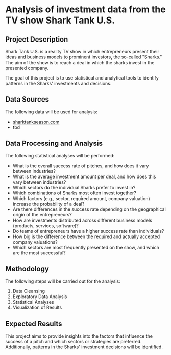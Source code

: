 # Analysis of investment data from the TV show Shark Tank U.S.

## Project Description

Shark Tank U.S. is a reality TV show in which entrepreneurs present their ideas and business models to prominent investors, the so-called "Sharks." The aim of the show is to reach a deal in which the sharks invest in the presented company. 

The goal of this project is to use statistical and analytical tools to identify patterns in the Sharks' investments and decisions.

## Data Sources

The following data will be used for analysis:
- [sharktankseason.com](http://sharktankseason.com)
- tbd

## Data Processing and Analysis

The following statistical analyses will be performed:
- What is the overall success rate of pitches, and how does it vary between industries?
- What is the average investment amount per deal, and how does this vary between industries?
- Which sectors do the individual Sharks prefer to invest in?
- Which combinations of Sharks most often invest together?
- Which factors (e.g., sector, required amount, company valuation) increase the probability of a deal?
- Are there differences in the success rate depending on the geographical origin of the entrepreneurs?
- How are investments distributed across different business models (products, services, software)?
- Do teams of entrepreneurs have a higher success rate than individuals?
- How big is the difference between the required and actually accepted company valuations?
- Which sectors are most frequently presented on the show, and which are the most successful?

## Methodology

The following steps will be carried out for the analysis:
1. Data Cleansing
2. Exploratory Data Analysis
3. Statistical Analyses
4. Visualization of Results

## Expected Results

This project aims to provide insights into the factors that influence the success of a pitch and which sectors or strategies are preferred. Additionally, patterns in the Sharks' investment decisions will be identified.
